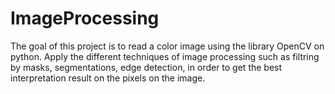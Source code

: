 # ImageProcessing
The goal of this project is to read a color image using the library OpenCV on python.
Apply the different techniques of image processing such as filtring by masks, segmentations, 
edge detection, in order to get the best interpretation result on the pixels on the image. 
